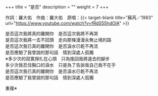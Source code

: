 +++
title = "是否"
description = ""
weight = 7
+++

作詞：羅大佑　作曲：羅大佑　原唱：{{< target-blank title="蘇芮／1983" url="https://www.youtube.com/watch?v=fRdS55hdOlA" >}}

是否這次我將真的離開你　是否這次我將不再哭  
是否這次我將一去不回頭　走向那條漫漫永無止境的路  
是否這次我已真的離開你　是否淚水已乾不再流  
是否應驗了我曾說的那句話　情到深處人孤獨  
※多少次的寂寞掙扎在心頭　只為挽回我將遠去的腳步  
多少次我忍住胸口的淚水　只是為了告訴我自己我不在乎  
是否這次我已真的離開你　是否淚水已乾不再流  
是否應驗了我曾說的那句話　情到深處人孤獨  

重複※
